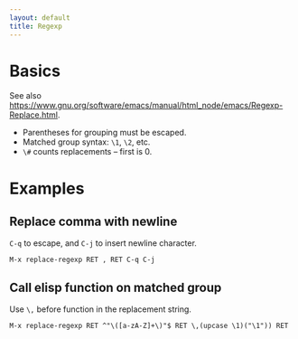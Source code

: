 ```yaml
---
layout: default
title: Regexp
---
```


# Basics

See also https://www.gnu.org/software/emacs/manual/html_node/emacs/Regexp-Replace.html.


- Parentheses for grouping must be escaped.
- Matched group syntax: `\1`, `\2`, etc.
- `\#` counts replacements – first is 0.


# Examples

## Replace comma with newline

`C-q` to escape, and `C-j` to insert newline character.

    M-x replace-regexp RET , RET C-q C-j


## Call elisp function on matched group

Use `\,` before function in the replacement string.

    M-x replace-regexp RET ^"\([a-zA-Z]+\)"$ RET \,(upcase \1)("\1")) RET




